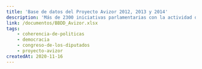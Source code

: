 ```yaml
---
title: 'Base de datos del Proyecto Avizor 2012, 2013 y 2014'
description: 'Más de 2300 iniciativas parlamentarias con la actividad del Congreso de los Diputados en la lucha contra la pobreza y promoción del desarrollo'
link: /documentos/BBDD_Avizor.xlsx
tags:
    - coherencia-de-politicas
    - democracia
    - congreso-de-los-diputados
    - proyecto-avizor
createdAt: 2020-11-16
---
```

